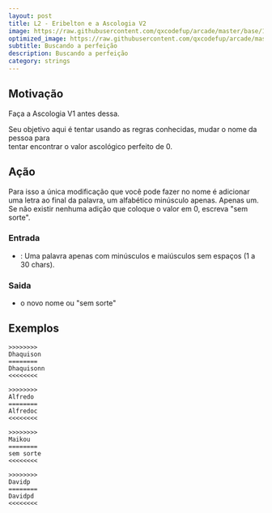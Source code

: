 ```yaml
---
layout: post
title: L2 - Eribelton e a Ascologia V2
image: https://raw.githubusercontent.com/qxcodefup/arcade/master/base/109/__capa.jpg
optimized_image: https://raw.githubusercontent.com/qxcodefup/arcade/master/base/.thumb/109/Readme.jpg
subtitle: Buscando a perfeição
description: Buscando a perfeição
category: strings
---
```

<!-- DON'T EDIT THIS FILE, GENERATED BY SCRIPT -->
<!-- DON'T EDIT THIS FILE, GENERATED BY SCRIPT -->
<!-- DON'T EDIT THIS FILE, GENERATED BY SCRIPT -->
<!-- DON'T EDIT THIS FILE, GENERATED BY SCRIPT -->
<!-- DON'T EDIT THIS FILE, GENERATED BY SCRIPT -->



## Motivação

Faça a Ascologia V1 antes dessa.

Seu objetivo aqui é tentar usando as regras conhecidas, mudar o nome da pessoa para  
tentar encontrar o valor ascológico perfeito de 0.

## Ação

Para isso a única modificação que você pode fazer no nome é adicionar uma letra ao
final da palavra, um alfabético minúsculo apenas. Apenas um. Se não existir
nenhuma adição que coloque o valor em 0, escreva "sem sorte".

### Entrada

*   : Uma palavra apenas com minúsculos e maiúsculos sem espaços (1 a 30 chars).

### Saida

*   o novo nome ou "sem sorte"

## Exemplos

```
>>>>>>>>
Dhaquison
========
Dhaquisonn
<<<<<<<<

>>>>>>>>
Alfredo
========
Alfredoc
<<<<<<<<

>>>>>>>>
Maikou
========
sem sorte
<<<<<<<<

>>>>>>>>
Davidp
========
Davidpd
<<<<<<<<
```

